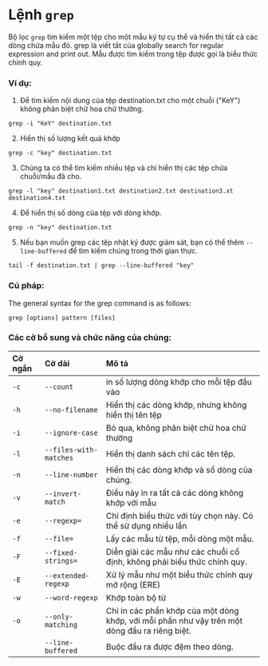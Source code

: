 # Lệnh `grep`

Bộ lọc `grep` tìm kiếm một tệp cho một mẫu ký tự cụ thể và hiển thị tất cả các dòng chứa mẫu đó.
grep là viết tắt của globally search for regular expression and print out. Mẫu được tìm kiếm trong tệp được gọi là biểu thức chính quy.

### Ví dụ:

1. Để tìm kiếm nội dung của tệp destination.txt cho một chuỗi ("KeY") không phân biệt chữ hoa chữ thường.

```
grep -i "KeY" destination.txt
```

2. Hiển thị số lượng kết quả khớp

```
grep -c "key" destination.txt
```

3. Chúng ta có thể tìm kiếm nhiều tệp và chỉ hiển thị các tệp chứa chuỗi/mẫu đã cho.

```
grep -l "key" destination1.txt destination2.txt destination3.xt destination4.txt
```

4. Để hiển thị số dòng của tệp với dòng khớp.

```
grep -n "key" destination.txt
```

5. Nếu bạn muốn grep các tệp nhật ký được giám sát, bạn có thể thêm `--line-buffered` để tìm kiếm chúng trong thời gian thực.

```
tail -f destination.txt | grep --line-buffered "key"
```

### Cú pháp:

The general syntax for the grep command is as follows:

```
grep [options] pattern [files]
```

### Các cờ bổ sung và chức năng của chúng:

| **Cờ ngắn**    | **Cờ dài**             | **Mô tả**                                                                                       |
| :------------- | :--------------------- | :---------------------------------------------------------------------------------------------- |
| `-c`           | `--count`              | in số lượng dòng khớp cho mỗi tệp đầu vào                                                       |
| `-h`           | `--no-filename`        | Hiển thị các dòng khớp, nhưng không hiển thị tên tệp                                            |
| `-i`           | `--ignore-case`        | Bỏ qua, không phân biệt chữ hoa chữ thường                                                      |
| `-l`           | `--files-with-matches` | Hiển thị danh sách chỉ các tên tệp.                                                             |
| `-n`           | `--line-number`        | Hiển thị các dòng khớp và số dòng của chúng.                                                    |
| `-v`           | `--invert-match`       | Điều này in ra tất cả các dòng không khớp với mẫu                                               |
| `-e`           | `--regexp=`            | Chỉ định biểu thức với tùy chọn này. Có thể sử dụng nhiều lần                                   |
| `-f`           | `--file=`              | Lấy các mẫu từ tệp, mỗi dòng một mẫu.                                                           |
| `-F`           | `--fixed-strings=`     | Diễn giải các mẫu như các chuỗi cố định, không phải biểu thức chính quy.                        |
| `-E`           | `--extended-regexp`    | Xử lý mẫu như một biểu thức chính quy mở rộng (ERE)                                             |
| `-w`           | `--word-regexp`        | Khớp toàn bộ từ                                                                                 |
| `-o`           | `--only-matching`      | Chỉ in các phần khớp của một dòng khớp, với mỗi phần như vậy trên một dòng đầu ra riêng biệt.   |
|                | `--line-buffered`      | Buộc đầu ra được đệm theo dòng.                                                                 |